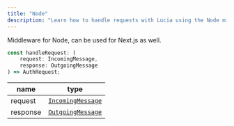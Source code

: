 ```yaml
---
title: "Node"
description: "Learn how to handle requests with Lucia using the Node middleware"
---
```


Middleware for Node, can be used for Next.js as well.

```ts
const handleRequest: (
	request: IncomingMessage,
	response: OutgoingMessage
) => AuthRequest;
```

| name     | type                                                                            |
| -------- | ------------------------------------------------------------------------------- |
| request  | [`IncomingMessage`](https://nodejs.org/api/http.html#class-httpincomingmessage) |
| response | [`OutgoingMessage`](https://nodejs.org/api/http.html#class-httpoutgoingmessage) |
